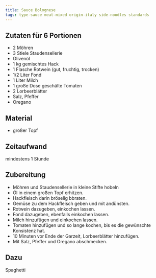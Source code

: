 ```yaml
--- 
title: Sauce Bolognese
tags: type-sauce meat-mixed origin-italy side-noodles standards
--- 
```

## Zutaten für 6 Portionen
* 2 Möhren
* 3 Stiele Staudensellerie
* Olivenöl  
* 1 kg gemischtes Hack
* 1 Flasche Rotwein (gut, fruchtig, trocken)
* 1/2 Liter Fond
* 1 Liter Milch
* 1 große Dose geschälte Tomaten
* 2 Lorbeerblätter
* Salz, Pfeffer
* Oregano

## Material
* großer Topf  
  
## Zeitaufwand
mindestens 1 Stunde

## Zubereitung
* Möhren und Staudensellerie in kleine Stifte hobeln
* Öl in einem großen Topf erhitzen.
* Hackfleisch darin bröselig bbraten.
* Gemüse zu dem Hackfleisch geben und mit andünsten.
* Rotwein dazugeben, einkochen lassen.
* Fond dazugeben, ebenfalls einkochen lassen.
* Milch hinzufügen und einkochen lassen.
* Tomaten hinzufügen und so lange kochen, bis es die gewünschte
  Konsistenz hat.
* 10 Minuten vor Ende der Garzeit, Lorbeerblätter hinzufügen.
* Mit Salz, Pfeffer und Oregano abschmecken.

## Dazu
Spaghetti